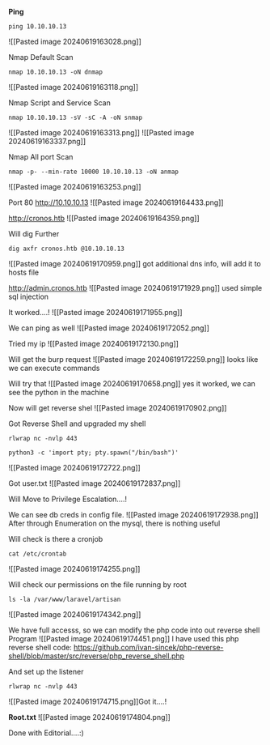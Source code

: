 **Ping**
```
ping 10.10.10.13
```
![[Pasted image 20240619163028.png]]

Nmap Default Scan 
```
nmap 10.10.10.13 -oN dnmap
```
![[Pasted image 20240619163118.png]]

Nmap Script and Service Scan
```
nmap 10.10.10.13 -sV -sC -A -oN snmap
```
![[Pasted image 20240619163313.png]]
![[Pasted image 20240619163337.png]]

Nmap All port Scan
```
nmap -p- --min-rate 10000 10.10.10.13 -oN anmap
```
![[Pasted image 20240619163253.png]]

Port 80
http://10.10.10.13
![[Pasted image 20240619164433.png]]

http://cronos.htb
![[Pasted image 20240619164359.png]]

Will dig Further
```
dig axfr cronos.htb @10.10.10.13
```
![[Pasted image 20240619170959.png]]
got additional dns info, will add it to hosts file

http://admin.cronos.htb
![[Pasted image 20240619171929.png]]
used simple sql injection

It worked....!
![[Pasted image 20240619171955.png]]

We can ping as well
![[Pasted image 20240619172052.png]]

Tried my ip
![[Pasted image 20240619172130.png]]

Will get the burp request
![[Pasted image 20240619172259.png]]
looks like we can execute commands

Will try that
![[Pasted image 20240619170658.png]]
yes it worked, we can see the python in the machine

Now will get reverse shel
![[Pasted image 20240619170902.png]]

Got Reverse Shell and upgraded my shell
```
rlwrap nc -nvlp 443
```
```
python3 -c 'import pty; pty.spawn("/bin/bash")'
```
![[Pasted image 20240619172722.png]]

Got user.txt 
![[Pasted image 20240619172837.png]]

Will Move to Privilege Escalation....!

We can see db creds in config file.
![[Pasted image 20240619172938.png]]
After through Enumeration on the mysql, there is nothing useful

Will check is there a cronjob
```
cat /etc/crontab
```
![[Pasted image 20240619174255.png]]

Will check our permissions on the file running by root
```
ls -la /var/www/laravel/artisan
```
![[Pasted image 20240619174342.png]]

We have full accesss, so we can modify the php code into out reverse shell Program
![[Pasted image 20240619174451.png]]
I have used this php reverse shell code: https://github.com/ivan-sincek/php-reverse-shell/blob/master/src/reverse/php_reverse_shell.php

And set up the listener
```
rlwrap nc -nvlp 443
```
![[Pasted image 20240619174715.png]]Got it....!

**Root.txt**
![[Pasted image 20240619174804.png]]



Done with Editorial....:)